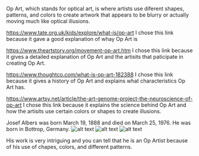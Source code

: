 Op Art, which stands for optical art, is where artists use diferent shapes, patterns, and colors to create artwork that appears to be blurry or actually moving much like optical illusions. 

https://www.tate.org.uk/kids/explore/what-is/op-art I chose this link because it gave a good explanation of whay Op Art is 

https://www.theartstory.org/movement-op-art.htm I chose this link because it gives a detailed explanation of Op Art and the artisits that paticipate in creating Op Art.

https://www.thoughtco.com/what-is-op-art-182388 I chose this link because it gives a history of Op Art and explains what characteristics Op Art has.

https://www.artsy.net/article/the-art-genome-project-the-neuroscience-of-op-art I chose this link because it explains the science behind Op Art and how the artisits use certain colors or shapes to create illusions.

Josef Albers was born March 19, 1888 and died on March 25, 1976. He was born in Bottrop, Germany.
![alt text](https://uploads4.wikiart.org/images/josef-albers/graphic-tectonic-1941.jpg)
![alt text](https://i0.wp.com/www.guggenheim.org/wp-content/uploads/1931/01/91.3878_ph_web-1.jpg?w=870)
![alt text](https://uploads4.wikiart.org/images/josef-albers/factory-1925.jpg)

His work is very intriguing and you can tell that he is an Op Artist because of his use of chapes, colors, and different patterns.
